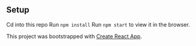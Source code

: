 ## Setup

Cd into this repo
Run `npm install`
Run `npm start` to view it in the browser.

This project was bootstrapped with [Create React App](https://github.com/facebook/create-react-app).
